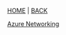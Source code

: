 [HOME](https://rajeshsadashiva.github.io/) |
[BACK](./..)

[Azure Networking](./AzureNetworking.html)
